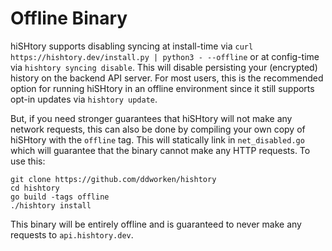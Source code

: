 # Offline Binary

hiSHtory supports disabling syncing at install-time via `curl https://hishtory.dev/install.py | python3 - --offline` or at config-time via `hishtory syncing disable`. This will disable persisting your (encrypted) history on the backend API server. For most users, this is the recommended option for running hiSHtory in an offline environment since it still supports opt-in updates via `hishtory update`.

But, if you need stronger guarantees that hiSHtory will not make any network requests, this can also be done by compiling your own copy of hiSHtory with the `offline` tag. This will statically link in `net_disabled.go` which will guarantee that the binary cannot make any HTTP requests. To use this:

```
git clone https://github.com/ddworken/hishtory
cd hishtory
go build -tags offline
./hishtory install
```

This binary will be entirely offline and is guaranteed to never make any requests to `api.hishtory.dev`.